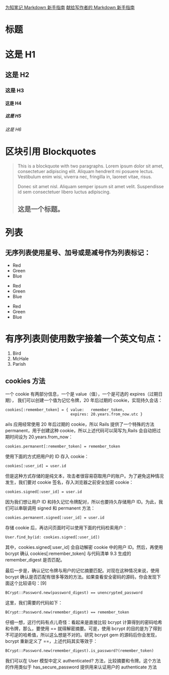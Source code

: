 [为知笔记 Markdown 新手指南](http://www.wiz.cn/feature-markdown.html)
[献给写作者的 Markdown 新手指南](http://www.jianshu.com/p/q81RER)
# 标题
# 这是 H1

## 这是 H2

### 这是 H3

#### 这是 H4

##### 这是 H5

###### 这是 H6
# 区块引用 Blockquotes
> This is a blockquote with two paragraphs. Lorem ipsum dolor sit amet,
> consectetuer adipiscing elit. Aliquam hendrerit mi posuere lectus.
> Vestibulum enim wisi, viverra nec, fringilla in, laoreet vitae, risus.
> 
> Donec sit amet nisl. Aliquam semper ipsum sit amet velit. Suspendisse
> id sem consectetuer libero luctus adipiscing.
> ## 这是一个标题。

# 列表
## 无序列表使用星号、加号或是减号作为列表标记：
*   Red
*   Green
*   Blue
+   Red
+   Green
+   Blue
-   Red
-   Green
-   Blue

# 有序列表则使用数字接着一个英文句点：
1.  Bird
2.  McHale
3.  Parish


[foo]: http://example.com/  "Optional Title Here"
[foo]: http://example.com/  'Optional Title Here'
[foo]: http://example.com/  (Optional Title Here)

## cookies 方法

一个 cookie 有两部分信息，一个是 value（值），一个是可选的 expires（过期日期），
我们可以创建一个值为记忆令牌，20 年后过期的 cookie，实现持久会话：
```
cookies[:remember_token] = { value:   remember_token,
                             expires: 20.years.from_now.utc }
```
ails 应用经常使用 20 年后过期的 cookie，所以 Rails 提供了一个特殊的方法 permanent，用于创建这种 cookie，所以上述代码可以简写为,Rails 会自动把过期时间设为 20.years.from_now：

```
cookies.permanent[:remember_token] = remember_token
```

使用下面的方式把用户的 ID 存入 cookie：
```
cookies[:user_id] = user.id
```
但是这种方式存储的是纯文本，攻击者很容易窃取用户的账户。为了避免这种情况发生，我们要对 cookie 签名，存入浏览器之前安全加密 cookie：
```
cookies.signed[:user_id] = user.id
```
因为我们想让用户 ID 和持久记忆令牌配对，所以也要持久存储用户 ID。为此，我们可以串联调用 signed 和 permanent 方法：

```
cookies.permanent.signed[:user_id] = user.id
```
存储 cookie 后，再访问页面时可以使用下面的代码检索用户：
```
User.find_by(id: cookies.signed[:user_id])
```

其中，cookies.signed[:user_id] 会自动解密 cookie 中的用户 ID。然后，再使用 bcrypt 确认 cookies[:remember_token] 与代码清单 9.3 生成的 remember_digest 是否匹配。

最后一步是，确认记忆令牌与用户的记忆摘要匹配。对现在这种情况来说，使用 bcrypt 确认是否匹配有很多等效的方法。如果查看安全密码的源码，你会发现下面这个比较语句：[9]

```
BCrypt::Password.new(password_digest) == unencrypted_password
```
这里，我们需要的代码如下：

```
BCrypt::Password.new(remember_digest) == remember_token
```

仔细一想，这行代码有点儿奇怪：看起来是直接比较 bcrypt 计算得到的密码哈希和令牌，那么，要使用 == 就得解密摘要。可是，使用 bcrypt 的目的是为了得到不可逆的哈希值，所以这么想是不对的。研究 bcrypt gem 的源码后你会发现，bcrypt 重新定义了 ==，上述代码其实等效于：

    BCrypt::Password.new(remember_digest).is_password?(remember_token)

我们可以在 User 模型中定义 authenticated? 方法，比较摘要和令牌。这个方法的作用类似于 has_secure_password 提供用来认证用户的 authenticate 方法